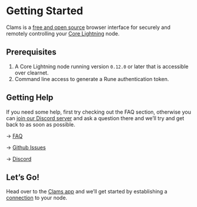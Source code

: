 # Getting Started

Clams is a [free and open source](https://en.wikipedia.org/wiki/Free_and_open-source_software) browser interface for securely and remotely controlling your [Core Lightning](https://github.com/ElementsProject/lightning) node.

## Prerequisites

1. A Core Lightning node running version `0.12.0` or later that is accessible over clearnet.
2. Command line access to generate a Rune authentication token.

## Getting Help

If you need some help, first try checking out the FAQ section, otherwise you can [join our Discord server](https://discord.gg/eWfHuJZVaB) and ask a question there and we’ll try and get back to as soon as possible.

→ [FAQ](https://www.notion.so/ab40a70465a84bd3ae8db806799e95ba)

→ [Github Issues](https://github.com/clams-tech/browser-app/issues)

→ [Discord](https://discord.gg/eWfHuJZVaB)

## Let’s Go!

Head over to the [Clams app](https://app.clams.tech) and we’ll get started by establishing a [connection](/connection) to your node.
